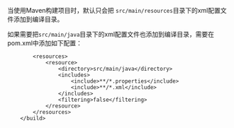 当使用Maven构建项目时，默认只会把 `src/main/resources`目录下的xml配置文件添加到编译目录。

如果需要把`src/main/java`目录下的xml配置文件也添加到编译目录，需要在pom.xml中添加如下配置：
``` <build>
        <resources>
            <resource>
                <directory>src/main/java</directory>
                <includes>
                    <include>**/*.properties</include>
                    <include>**/*.xml</include>
                </includes>
                <filtering>false</filtering>
            </resource>
        </resources>
    </build>
```